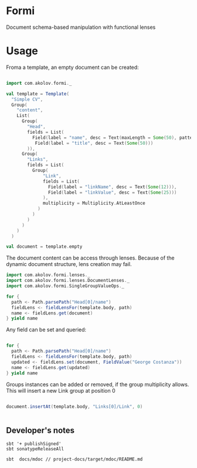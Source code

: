 # Formi

Document schema-based manipulation with functional lenses

# Usage

Froma a template, an empty document can be created:

```scala mdoc:silent

import com.akolov.formi._

val template = Template( 
  "Simple CV",
  Group(
    "content",
    List(
      Group(
        "Head",
        fields = List(
          Field(label = "name", desc = Text(maxLength = Some(50), pattern = None)),
           Field(label = "title", desc = Text(Some(50)))
        )), 
      Group(
        "Links",
        fields = List(
          Group(
              "Link",
              fields = List(
                Field(label = "linkName", desc = Text(Some(12))),
                Field(label = "linkValue", desc = Text(Some(25)))
              ),
              multiplicity = Multiplicity.AtLeastOnce
            )
          )
        )
      )
    )
  )

val document = template.empty
```
 
The document content can be access through lenses. Because of the dynamic document structure, lens creation may fail.

```scala mdoc 
import com.akolov.formi.lenses._
import com.akolov.formi.lenses.DocumentLenses._
import com.akolov.formi.SingleGroupValueOps._

for {
  path <- Path.parsePath("Head[0]/name")
  fieldLens <- fieldLensFor(template.body, path)
  name <- fieldLens.get(document)
} yield name

```

Any field can be set and queried: 

```scala mdoc

for {
  path <- Path.parsePath("Head[0]/name")
  fieldLens <- fieldLensFor(template.body, path)
  updated <- fieldLens.set(document, FieldValue("George Costanza"))
  name <- fieldLens.get(updated)
} yield name

```

Groups instances can be added or removed, if the group multiplicity allows. This 
will insert a new Link group at position 0

```scala mdoc

document.insertAt(template.body, "Links[0]/Link", 0)
 
```
## Developer's notes

    sbt '+ publishSigned'
    sbt sonatypeReleaseAll

    sbt  docs/mdoc // project-docs/target/mdoc/README.md
 


 


